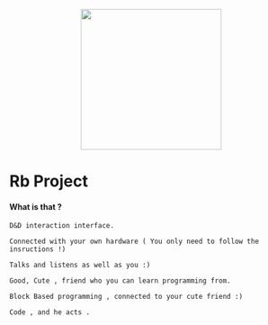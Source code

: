  <p align="center">
  <img width="250" height="250" src="http://s10.picofile.com/file/8394663400/rOOBINn.jpeg">
</p>



#                                Rb Project



#### What is that ?

	D&D interaction interface.

	Connected with your own hardware ( You only need to follow the insructions !)

	Talks and listens as well as you :)

	Good, Cute , friend who you can learn programming from.

	Block Based programming , connected to your cute friend :)

	Code , and he acts .
